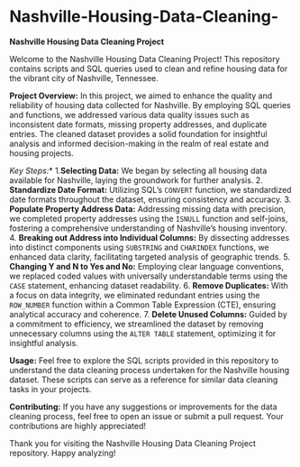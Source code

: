# Nashville-Housing-Data-Cleaning-
**Nashville Housing Data Cleaning Project**

Welcome to the Nashville Housing Data Cleaning Project! This repository contains scripts and SQL queries used to clean and refine housing data for the vibrant city of Nashville, Tennessee. 

**Project Overview:**
In this project, we aimed to enhance the quality and reliability of housing data collected for Nashville. By employing SQL queries and functions, we addressed various data quality issues such as inconsistent date formats, missing property addresses, and duplicate entries. The cleaned dataset provides a solid foundation for insightful analysis and informed decision-making in the realm of real estate and housing projects.

*Key Steps:**
1.**Selecting Data:** We began by selecting all housing data available for Nashville, laying the groundwork for further analysis.
2. **Standardize Date Format:** Utilizing SQL’s `CONVERT` function, we standardized date formats throughout the dataset, ensuring consistency and accuracy.
3. **Populate Property Address Data:** Addressing missing data with precision, we completed property addresses using the `ISNULL` function and self-joins, fostering a comprehensive understanding of Nashville’s housing inventory.
4. **Breaking out Address into Individual Columns:** By dissecting addresses into distinct components using `SUBSTRING` and `CHARINDEX` functions, we enhanced data clarity, facilitating targeted analysis of geographic trends.
5. **Changing Y and N to Yes and No:** Employing clear language conventions, we replaced coded values with universally understandable terms using the `CASE` statement, enhancing dataset readability.
6. **Remove Duplicates:** With a focus on data integrity, we eliminated redundant entries using the `ROW_NUMBER` function within a Common Table Expression (CTE), ensuring analytical accuracy and coherence.
7. **Delete Unused Columns:** Guided by a commitment to efficiency, we streamlined the dataset by removing unnecessary columns using the `ALTER TABLE` statement, optimizing it for insightful analysis.

**Usage:**
Feel free to explore the SQL scripts provided in this repository to understand the data cleaning process undertaken for the Nashville housing dataset. These scripts can serve as a reference for similar data cleaning tasks in your projects.

**Contributing:**
If you have any suggestions or improvements for the data cleaning process, feel free to open an issue or submit a pull request. Your contributions are highly appreciated!

Thank you for visiting the Nashville Housing Data Cleaning Project repository. Happy analyzing!

